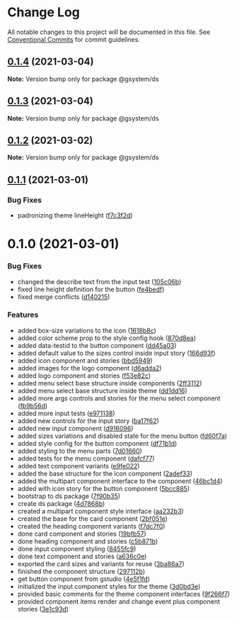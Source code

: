 # Change Log

All notable changes to this project will be documented in this file.
See [Conventional Commits](https://conventionalcommits.org) for commit guidelines.

## [0.1.4](https://github.com/gstudioapp/gsystem/compare/@gsystem/ds@0.1.3...@gsystem/ds@0.1.4) (2021-03-04)

**Note:** Version bump only for package @gsystem/ds





## [0.1.3](https://github.com/gstudioapp/gsystem/compare/@gsystem/ds@0.1.2...@gsystem/ds@0.1.3) (2021-03-04)

**Note:** Version bump only for package @gsystem/ds





## [0.1.2](https://github.com/gstudioapp/gsystem/compare/@gsystem/ds@0.1.1...@gsystem/ds@0.1.2) (2021-03-02)

**Note:** Version bump only for package @gsystem/ds





## [0.1.1](https://github.com/gstudioapp/gsystem/compare/@gsystem/ds@0.1.0...@gsystem/ds@0.1.1) (2021-03-01)


### Bug Fixes

* padronizing theme lineHeight ([f7c3f2d](https://github.com/gstudioapp/gsystem/commit/f7c3f2d516cc3b498ce1bf7656aa1e92ada35116))





# 0.1.0 (2021-03-01)


### Bug Fixes

* changed the describe text from the input test ([105c06b](https://github.com/gstudioapp/gsystem/commit/105c06b4f8f7228240bbe9754a4510f413c142f4))
* fixed line height definition for the button ([fe4bedf](https://github.com/gstudioapp/gsystem/commit/fe4bedfc6baeb63fa0dfc9b0faf6d8de539d3a2a))
* fixed merge conflicts ([d140215](https://github.com/gstudioapp/gsystem/commit/d1402158070afe7c90d3db389d073e48b1b4a3b1))


### Features

* added box-size variations to the icon ([1618b8c](https://github.com/gstudioapp/gsystem/commit/1618b8cd67b30645d17113f7aee8d6fd876cd266))
* added color scheme prop to the style config hook ([870d8ea](https://github.com/gstudioapp/gsystem/commit/870d8ea9a738f91781565052318a2d304eb8e91d))
* added data-testid to the button component ([dd45a03](https://github.com/gstudioapp/gsystem/commit/dd45a0313d1f8e1432a695af542a9b922981b3f4))
* added default value to the sizes control inside input story ([166d93f](https://github.com/gstudioapp/gsystem/commit/166d93f3aa4bb758a78fdead25d241f933437aff))
* added icon component and stories ([bbd5949](https://github.com/gstudioapp/gsystem/commit/bbd59497ad0a13d0da59b67091d73812d0f3e9a6))
* added images for the logo component ([d6adda2](https://github.com/gstudioapp/gsystem/commit/d6adda2b0f8fad7217a74518b8dfc63ea4e92ac9))
* added logo component and stories ([f53e82c](https://github.com/gstudioapp/gsystem/commit/f53e82cc1715d607394a91e62a57d642ab756a14))
* added menu select base structure inside components ([2ff3112](https://github.com/gstudioapp/gsystem/commit/2ff311206ac49c2c343917a409eb8208d6d211f2))
* added menu select base structure inside theme ([dd1dd16](https://github.com/gstudioapp/gsystem/commit/dd1dd16f11a7f4178125e5f4aecd961601711bf8))
* added more args controls and stories for the menu select component ([fb9b56d](https://github.com/gstudioapp/gsystem/commit/fb9b56d8f306457c8ce8f9690d64779573c24edf))
* added more input tests ([e971138](https://github.com/gstudioapp/gsystem/commit/e971138fe2b5f20647e4bd5a0fa2a81b525b688d))
* added new controls for the input story ([ba17f62](https://github.com/gstudioapp/gsystem/commit/ba17f626d8f2f16a50ec5ee2b31632dbeb6d14fe))
* added new input component ([d916096](https://github.com/gstudioapp/gsystem/commit/d916096efcc723cc6dc0c6d8698323ad2dbe98cd))
* added sizes variations and disabled state for the menu button ([fd60f7a](https://github.com/gstudioapp/gsystem/commit/fd60f7a8f77d419268047524a2057ffc22f9da81))
* added style config for the button component ([df71b1d](https://github.com/gstudioapp/gsystem/commit/df71b1d2d553e54266cf1676c36bd2dd82c03f87))
* added styling to the menu parts ([7d01660](https://github.com/gstudioapp/gsystem/commit/7d016606b4718b0d0ea893a2ac73efc59c329113))
* added tests for the menu component ([dafcf77](https://github.com/gstudioapp/gsystem/commit/dafcf77223f783c8546afe92e939ffe3087374da))
* added text component variants ([e9fe022](https://github.com/gstudioapp/gsystem/commit/e9fe02210123df94fd8fe570459abe006e3c7f59))
* added the base structure for the icon component ([2adef33](https://github.com/gstudioapp/gsystem/commit/2adef333c4e86d3a77f06c6716be98ca6bb9bc50))
* added the multipart component interface to the component ([46bc1d4](https://github.com/gstudioapp/gsystem/commit/46bc1d4fbfe0c3038c96d6b57a7d3bf974f80265))
* added with icon story for the button component ([5bcc885](https://github.com/gstudioapp/gsystem/commit/5bcc8856bc48491e410d889c0f008f7cfbc254d2))
* bootstrap to ds package ([7f90b35](https://github.com/gstudioapp/gsystem/commit/7f90b35dd25d2fbf4604877be93264cb94f4ff59))
* create ds package ([4d7868b](https://github.com/gstudioapp/gsystem/commit/4d7868bbbf30cf7225de9917413e15c37f6d6ca3))
* created a multipart component style interface ([aa232b3](https://github.com/gstudioapp/gsystem/commit/aa232b3a7144bddba017efceb388f96d9616253c))
* created the base for the card component ([2bf051e](https://github.com/gstudioapp/gsystem/commit/2bf051e0fe52d87f702ff3ac95f365a88eed8e0e))
* created the heading component variants ([f7dc7f0](https://github.com/gstudioapp/gsystem/commit/f7dc7f07cb304df146641555a75eb1c8648346d7))
* done card component and stories ([19bfb57](https://github.com/gstudioapp/gsystem/commit/19bfb576626ef53fcf7bf49ffb1becbcf1d1c2af))
* done heading component and stories ([c5b871b](https://github.com/gstudioapp/gsystem/commit/c5b871b8fd2bae78c69c4d4d3cf222c2b3d9f701))
* done input component styling ([8455fc9](https://github.com/gstudioapp/gsystem/commit/8455fc9f2844a091a57906ac61ad479382c6f378))
* done text component and stories ([a636c0e](https://github.com/gstudioapp/gsystem/commit/a636c0e4c64f3292c1fefd93be5d64be5513c158))
* exported the card sizes and variants for reuse ([3ba86a7](https://github.com/gstudioapp/gsystem/commit/3ba86a71a81bc2c09d0019cd79a832b837d96527))
* finished the component structure ([297112b](https://github.com/gstudioapp/gsystem/commit/297112b5cddfa692d3f9130637f31876c6ec5f98))
* get button component from gstudio ([4e5f1fd](https://github.com/gstudioapp/gsystem/commit/4e5f1fd293d83d65708ce29edd8ac842c36057ea))
* initialized the input component styles for the theme ([3d0bd3e](https://github.com/gstudioapp/gsystem/commit/3d0bd3ec76fff3c0e9297bbc97519c0d7cdca78f))
* provided basic comments for the theme component interfaces ([9f266f7](https://github.com/gstudioapp/gsystem/commit/9f266f7f4aecad394ef3d68a9abcfc2317a1c174))
* provided component items render and change event plus component stories ([3e1c93d](https://github.com/gstudioapp/gsystem/commit/3e1c93d4f7793c1fecbdf996e9091944a5c38325))
